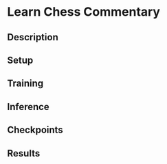 # Learn Chess Commentary

## Description

## Setup

## Training

## Inference

## Checkpoints

## Results
